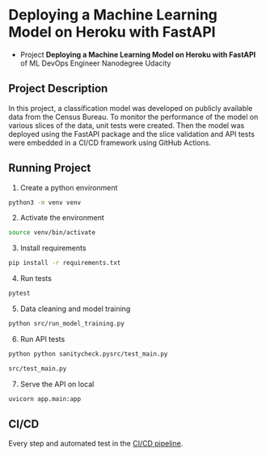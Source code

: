 # Deploying a Machine Learning Model on Heroku with FastAPI

- Project **Deploying a Machine Learning Model on Heroku with FastAPI** of ML DevOps Engineer Nanodegree Udacity

## Project Description
In this project, a classification model was developed on publicly available data from the Census Bureau. To monitor the performance of the model on various slices of the data, unit tests were created. Then the model was deployed using the FastAPI package and the slice validation and API tests were embedded in a CI/CD framework using GitHub Actions.

## Running Project
1. Create a python environment
```bash
python3 -m venv venv
```

2. Activate the environment
```bash
source venv/bin/activate
```

3. Install requirements
```bash
pip install -r requirements.txt
```

4. Run tests
```bash
pytest
```

5. Data cleaning and model training
```bash
python src/run_model_training.py
```

6. Run API tests
```bash
python python sanitycheck.pysrc/test_main.py

src/test_main.py
```

7. Serve the API on local
```bash
uvicorn app.main:app
```

## CI/CD
Every step and automated test in the [CI/CD pipeline](.github/workflows/fastapici.yml).